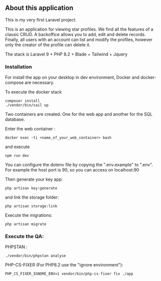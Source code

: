 ## About this application

This is my very first Laravel project.

This is an application for viewing star profiles.
We find all the features of a classic CRUD.
A backoffice allows you to add, edit and delete records.
Finally, all users with an account can list and modify the profiles, however only the creator of the profile can delete it.

The stack is Laravel 9 + PHP 8.2 + Blade + Tailwind + Jquery

### Installation

For install the app on your desktop in dev environment, Docker and docker-compose are necessary.

To execute the docker stack
```
composer install
./vendor/bin/sail up
```

Two containers are created. One for the web app and another for the SQL database.

Enter the web container :
```
docker exec -ti <name_of_your_web_container> bash
```
and execute
```
npm run dev
```

You can configure the dotenv file by copying the ".env.example" to ".env". For example the host port is 90, so you can access on localhost:90

Then generate your key app:
```
php artisan key:generate
```
and link the storage folder:
```
php artisan storage:link
```

Execute the migrations:
```
php artisan migrate
```

### Execute the QA:
PHPSTAN :
```
./vendor/bin/phpstan analyse
```

PHP-CS-FIXER (For PHP8.2 use the "ignore environment"):
```
PHP_CS_FIXER_IGNORE_ENV=1 vendor/bin/php-cs-fixer fix ./app
```

